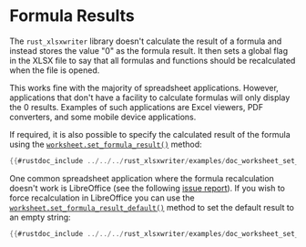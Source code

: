 # Formula Results

The `rust_xlsxwriter` library doesn't calculate the result of a formula and
instead stores the value "0" as the formula result. It then sets a global flag
in the XLSX file to say that all formulas and functions should be recalculated
when the file is opened.

This works fine with the majority of spreadsheet applications. However,
applications that don't have a facility to calculate formulas will only display
the 0 results. Examples of such applications are Excel viewers, PDF converters,
and some mobile device applications.

If required, it is also possible to specify the calculated result of the
formula using the [`worksheet.set_formula_result()`] method:

```rust
{{#rustdoc_include ../../../rust_xlsxwriter/examples/doc_worksheet_set_formula_result.rs:17:19}}
```

One common spreadsheet application where the formula recalculation doesn't work
is LibreOffice (see the following [issue report]). If you wish to force
recalculation in LibreOffice you can use the
[`worksheet.set_formula_result_default()`] method to set the default result to
an empty string:


```rust
{{#rustdoc_include ../../../rust_xlsxwriter/examples/doc_worksheet_set_formula_result_default.rs:16}}
```

[`worksheet.set_formula_result()`]: https://docs.rs/rust_xlsxwriter/latest/rust_xlsxwriter/struct.Worksheet.html#method.set_formula_result
[`worksheet.set_formula_result_default()`]: https://docs.rs/rust_xlsxwriter/latest/rust_xlsxwriter/struct.Worksheet.html#method.set_formula_result_default
[issue report]: https://bugs.documentfoundation.org/show_bug.cgi?id=144819